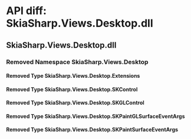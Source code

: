 # API diff: SkiaSharp.Views.Desktop.dll

## SkiaSharp.Views.Desktop.dll

### Removed Namespace SkiaSharp.Views.Desktop


#### Removed Type SkiaSharp.Views.Desktop.Extensions
#### Removed Type SkiaSharp.Views.Desktop.SKControl
#### Removed Type SkiaSharp.Views.Desktop.SKGLControl
#### Removed Type SkiaSharp.Views.Desktop.SKPaintGLSurfaceEventArgs
#### Removed Type SkiaSharp.Views.Desktop.SKPaintSurfaceEventArgs
